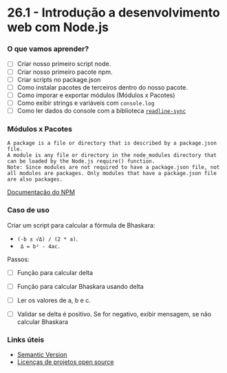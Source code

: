 # 26.1 - Introdução a desenvolvimento web com Node.js

### O que vamos aprender?

- [ ] Criar nosso primeiro script node.
- [ ] Criar nosso primeiro pacote npm.
- [ ] Criar scripts no package.json
- [ ] Como instalar pacotes de terceiros dentro do nosso pacote. 
- [ ] Como imporar e exportar módulos (Módulos x Pacotes)
- [ ] Como exibir strings e variáveis com `console.log`
- [ ] Como ler dados do console com a biblioteca [`readline-sync`](https://www.npmjs.com/package/readline-sync)

### Módulos x Pacotes

```
A package is a file or directory that is described by a package.json file.
A module is any file or directory in the node_modules directory that can be loaded by the Node.js require() function.
Note: Since modules are not required to have a package.json file, not all modules are packages. Only modules that have a package.json file are also packages.
```

[Documentação do NPM](https://docs.npmjs.com/about-packages-and-modules)

### Caso de uso

Criar um script para calcular a fórmula de Bhaskara: 

* `(-b ± √Δ) / (2 * a)`.
* ` Δ = b² - 4ac.`


Passos: 

- [ ] Função para calcular delta
- [ ] Função para calcular Bhaskara usando delta
- [ ] Ler os valores de a, b e c.
- [ ] Validar se delta é positivo. Se for negativo, exibir mensagem, se não calcular Bhaskara


### Links úteis

* [Semantic Version](https://semver.org/lang/pt-BR/)
* [Licenças de projetos open source](https://medium.com/trainingcenter/tudo-o-que-voc%C3%AA-precisa-saber-sobre-as-licen%C3%A7as-de-projetos-open-source-aaccbe23e50d)

